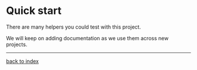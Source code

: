 
# Quick start

There are many helpers you could test with this project.

We will keep on adding documentation as we use them across new projects.

---

[back to index](../)
